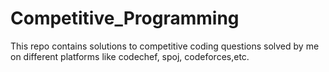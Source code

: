 # Competitive_Programming

This repo contains solutions to competitive coding questions solved by me on different platforms like codechef, spoj, codeforces,etc.
